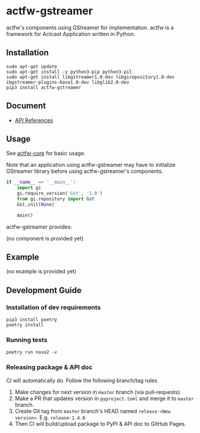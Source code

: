 # actfw-gstreamer

actfw's components using GStreamer for implementation.
actfw is a framework for Actcast Application written in Python.

## Installation

```console
sudo apt-get update
sudo apt-get install -y python3-pip python3-pil 
sudo apt-get install libgstreamer1.0-dev libgirepository1.0-dev ibgstreamer-plugins-base1.0-dev libglib2.0-dev
pip3 install actfw-gstreamer
```

## Document

- [API References](https://idein.github.io/actfw-gstreamer/latest/)

## Usage

See [actfw-core](https://github.com/Idein/actfw-core) for basic usage.

Note that an application using actfw-gstreamer may have to initialize GStreamer library before using actfw-gstreamer's components.

```python
if __name__ == '__main__':
    import gi
    gi.require_version('Gst', '1.0')
    from gi.repository import Gst
    Gst.init(None)

    main()
```

actfw-gstreamer provides:

(no component is provided yet)

## Example

(no example is provided yet)

## Development Guide

### Installation of dev requirements

```console
pip3 install poetry
poetry install
```

### Running tests

```console
poetry run nose2 -v
```

### Releasing package & API doc

CI will automatically do.
Follow the following branch/tag rules.

1. Make changes for next version in `master` branch (via pull-requests).
2. Make a PR that updates version in `pyproject.toml` and merge it to `master` branch.
3. Create Git tag from `master` branch's HEAD named `release-<New version>`. E.g. `release-1.4.0`.
4. Then CI will build/upload package to PyPI & API doc to GitHub Pages.
